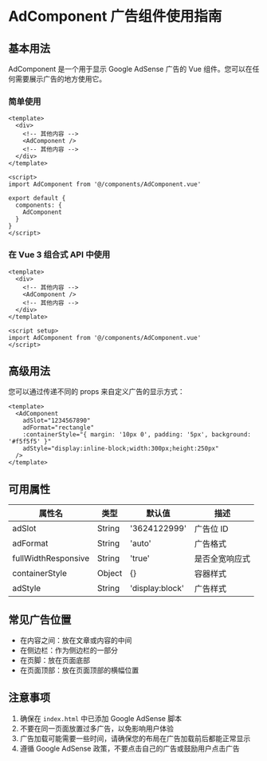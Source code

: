 # AdComponent 广告组件使用指南

## 基本用法

AdComponent 是一个用于显示 Google AdSense 广告的 Vue 组件。您可以在任何需要展示广告的地方使用它。

### 简单使用

```vue
<template>
  <div>
    <!-- 其他内容 -->
    <AdComponent />
    <!-- 其他内容 -->
  </div>
</template>

<script>
import AdComponent from '@/components/AdComponent.vue'

export default {
  components: {
    AdComponent
  }
}
</script>
```

### 在 Vue 3 组合式 API 中使用

```vue
<template>
  <div>
    <!-- 其他内容 -->
    <AdComponent />
    <!-- 其他内容 -->
  </div>
</template>

<script setup>
import AdComponent from '@/components/AdComponent.vue'
</script>
```

## 高级用法

您可以通过传递不同的 props 来自定义广告的显示方式：

```vue
<template>
  <AdComponent 
    adSlot="1234567890"
    adFormat="rectangle" 
    :containerStyle="{ margin: '10px 0', padding: '5px', background: '#f5f5f5' }"
    adStyle="display:inline-block;width:300px;height:250px"
  />
</template>
```

## 可用属性

| 属性名 | 类型 | 默认值 | 描述 |
|--------|------|--------|------|
| adSlot | String | '3624122999' | 广告位 ID |
| adFormat | String | 'auto' | 广告格式 |
| fullWidthResponsive | String | 'true' | 是否全宽响应式 |
| containerStyle | Object | {} | 容器样式 |
| adStyle | String | 'display:block' | 广告样式 |

## 常见广告位置

- 在内容之间：放在文章或内容的中间
- 在侧边栏：作为侧边栏的一部分
- 在页脚：放在页面底部
- 在页面顶部：放在页面顶部的横幅位置

## 注意事项

1. 确保在 `index.html` 中已添加 Google AdSense 脚本
2. 不要在同一页面放置过多广告，以免影响用户体验
3. 广告加载可能需要一些时间，请确保您的布局在广告加载前后都能正常显示
4. 遵循 Google AdSense 政策，不要点击自己的广告或鼓励用户点击广告 